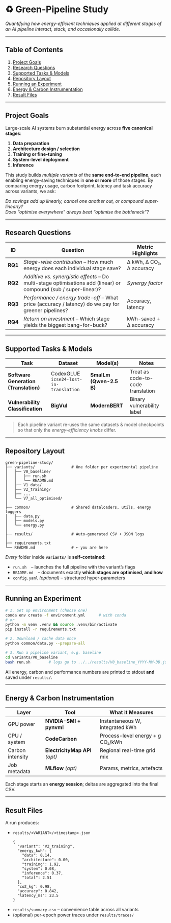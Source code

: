 # ♻️ Green-Pipeline Study

*Quantifying how energy-efficient techniques applied at different stages of an AI pipeline interact, stack, and occasionally collide.*

---

## Table of Contents
1. [Project Goals](#project-goals)
2. [Research Questions](#research-questions)
3. [Supported Tasks & Models](#supported-tasks--models)
4. [Repository Layout](#repository-layout)
5. [Running an Experiment](#running-an-experiment)
6. [Energy & Carbon Instrumentation](#energy--carbon-instrumentation)
7. [Result Files](#result-files)

---

## Project Goals

Large-scale AI systems burn substantial energy across **five canonical stages**:

1. **Data preparation**
2. **Architecture design / selection**
3. **Training or fine-tuning**
4. **System-level deployment**
5. **Inference**

This study builds *multiple variants* of the **same end-to-end pipeline**, each enabling energy-saving techniques in **one or more** of those stages. By comparing energy usage, carbon footprint, latency and task accuracy across variants, we ask:

*Do savings add up linearly, cancel one another out, or compound super-linearly?*  
*Does “optimise everywhere” always beat “optimise the bottleneck”?*  

---

## Research Questions

| ID | Question | Metric Highlights |
|----|----------|-------------------|
| **RQ1** | *Stage-wise contribution* – How much energy does each individual stage save? | Δ kWh, Δ CO₂, Δ accuracy |
| **RQ2** | *Additive vs. synergistic effects* – Do multi-stage optimisations add (linear) or compound (sub / super-linear)? | *Synergy factor* |
| **RQ3** | *Performance / energy trade-off* – What price (accuracy / latency) do we pay for greener pipelines? | Accuracy, latency |
| **RQ4** | *Return on investment* – Which stage yields the biggest bang-for-buck? | kWh-saved ÷ Δ accuracy |

---

## Supported Tasks & Models

| Task | Dataset | Model(s) | Notes |
|------|---------|----------|-------|
| **Software Generation (Translation)** | CodexGLUE `icse24-lost-in-translation` | **SmalLm (Qwen-2.5 B)** | Treat as code-to-code translation |
| **Vulnerability Classification** | **BigVul** | **ModernBERT** | Binary vulnerability label |

> Each pipeline variant re-uses the same datasets & model checkpoints so that only the *energy-efficiency knobs* differ.

---

## Repository Layout

```
green-pipeline-study/
├── variants/                # One folder per experimental pipeline
│   ├── V0_baseline/
│   │   ├── run.sh
│   │   └── README.md
│   ├── V1_data/
│   ├── V2_training/
│   ├── ...
│   └── V7_all_optimised/
│
├── common/                  # Shared dataloaders, utils, energy loggers
│   ├── data.py
│   ├── models.py
│   └── energy.py
│
├── results/                 # Auto-generated CSV + JSON logs
│
├── requirements.txt
└── README.md                # ← you are here
```

*Every* folder inside **`variants/`** is **self-contained**:

* `run.sh` – launches the full pipeline with the variant’s flags  
* `README.md` – documents exactly **which stages are optimised, and how**  
* `config.yaml` *(optional)* – structured hyper-parameters  

---

## Running an Experiment

```bash
# 1. Set up environment (choose one)
conda env create -f environment.yml      # with conda
# or
python -m venv .venv && source .venv/bin/activate
pip install -r requirements.txt

# 2. Download / cache data once
python common/data.py --prepare-all

# 3. Run a pipeline variant, e.g. baseline
cd variants/V0_baseline
bash run.sh        # logs go to ../../results/V0_baseline_YYYY-MM-DD.json
```

All energy, carbon and performance numbers are printed to stdout **and** saved under `results/`.

---

## Energy & Carbon Instrumentation

| Layer | Tool | What it Measures |
|-------|------|------------------|
| GPU power | **NVIDIA-SMI + pynvml** | Instantaneous W, integrated kWh |
| CPU / system | **CodeCarbon** | Process-level energy + g CO₂/kWh |
| Carbon intensity | **ElectricityMap API** *(opt)* | Regional real-time grid mix |
| Job metadata | **MLflow** *(opt)* | Params, metrics, artefacts |

Each stage starts an **energy session**; deltas are aggregated into the final CSV.

---

## Result Files

A run produces:

* `results/<VARIANT>/<timestamp>.json`
  ```jsonc
  {
    "variant": "V2_training",
    "energy_kwh": {
      "data": 0.14,
      "architecture": 0.00,
      "training": 1.92,
      "system": 0.08,
      "inference": 0.37,
      "total": 2.51
    },
    "co2_kg": 0.98,
    "accuracy": 0.842,
    "latency_ms": 23.5
  }
  ```
* `results/summary.csv` – convenience table across all variants  
* (optional) per-epoch power traces under `results/traces/`


